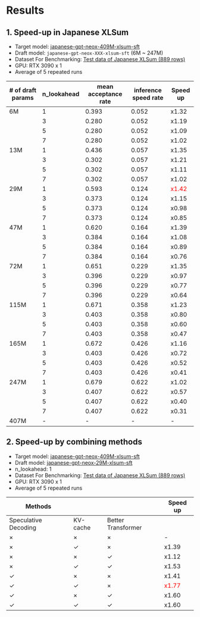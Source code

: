 # Results

## 1. Speed-up in Japanese XLSum

- Target model: [japanese-gpt-neox-409M-xlsum-sft](https://huggingface.co/u-hyszk/japanese-gpt-neox-409M-xlsum-sft)
- Draft model: `japanese-gpt-neox-XXX-xlsum-sft` (6M ~ 247M)
- Dataset For Benchmarking: [Test data of Japanese XLSum (889 rows)](https://huggingface.co/datasets/csebuetnlp/xlsum/viewer/japanese/test)
- GPU: RTX 3090 x 1
- Average of 5 repeated runs

| # of draft params | n_lookahead | mean acceptance rate | inference speed rate | Speed up       |
|-------------------|-------------|----------------------|----------------------|----------------|
| 6M                | 1           | 0.393                | 0.052                | x1.32          |
|                   | 3           | 0.280                | 0.052                | x1.19          |
|                   | 5           | 0.280                | 0.052                | x1.09          |
|                   | 7           | 0.280                | 0.052                | x1.02          |
| 13M               | 1           | 0.436                | 0.057                | x1.35          |
|                   | 3           | 0.302                | 0.057                | x1.21          |
|                   | 5           | 0.302                | 0.057                | x1.11          |
|                   | 7           | 0.302                | 0.057                | x1.02          |
| 29M               | 1           | 0.593                | 0.124                | <span style="color: red;">x1.42</span>          |
|                   | 3           | 0.373                | 0.124                | x1.15          |
|                   | 5           | 0.373                | 0.124                | x0.98          |
|                   | 7           | 0.373                | 0.124                | x0.85          |
| 47M               | 1           | 0.620                | 0.164                | x1.39          |
|                   | 3           | 0.384                | 0.164                | x1.08          |
|                   | 5           | 0.384                | 0.164                | x0.89          |
|                   | 7           | 0.384                | 0.164                | x0.76          |
| 72M               | 1           | 0.651                | 0.229                | x1.35          |
|                   | 3           | 0.396                | 0.229                | x0.97          |
|                   | 5           | 0.396                | 0.229                | x0.77          |
|                   | 7           | 0.396                | 0.229                | x0.64          |
| 115M              | 1           | 0.671                | 0.358                | x1.23          |
|                   | 3           | 0.403                | 0.358                | x0.80          |
|                   | 5           | 0.403                | 0.358                | x0.60          |
|                   | 7           | 0.403                | 0.358                | x0.47          |
| 165M              | 1           | 0.672                | 0.426                | x1.16          |
|                   | 3           | 0.403                | 0.426                | x0.72          |
|                   | 5           | 0.403                | 0.426                | x0.52          |
|                   | 7           | 0.403                | 0.426                | x0.41          |
| 247M              | 1           | 0.679                | 0.622                | x1.02          |
|                   | 3           | 0.407                | 0.622                | x0.57          |
|                   | 5           | 0.407                | 0.622                | x0.40          |
|                   | 7           | 0.407                | 0.622                | x0.31          |
| 407M              | -           | -                    | -                    | -              |

## 2. Speed-up by combining methods

- Target model: [japanese-gpt-neox-409M-xlsum-sft](https://huggingface.co/u-hyszk/japanese-gpt-neox-409M-xlsum-sft)
- Draft model: [japanese-gpt-neox-29M-xlsum-sft](https://huggingface.co/u-hyszk/japanese-gpt-neox-29M-xlsum-sft)
- n_lookahead: 1
- Dataset For Benchmarking: [Test data of Japanese XLSum (889 rows)](https://huggingface.co/datasets/csebuetnlp/xlsum/viewer/japanese/test)
- GPU: RTX 3090 x 1
- Average of 5 repeated runs

| Methods      |              |              | Speed up  |
|--------------|--------------|--------------|-------------------|
| Speculative Decoding | KV-cache | Better Transformer |         |
| $\times$     | $\times$     | $\times$     | -                 |
| $\times$     | $\checkmark$ | $\times$     | x1.39             |
| $\times$     | $\times$     | $\checkmark$ | x1.12             |
| $\times$     | $\checkmark$ | $\checkmark$ | x1.53             |
| $\checkmark$ | $\times$     | $\times$     | x1.41             |
| $\checkmark$ | $\checkmark$ | $\times$     | <span style="color: red;">x1.77</span>|
| $\checkmark$ | $\times$     | $\checkmark$ | x1.60             |
| $\checkmark$ | $\checkmark$ | $\checkmark$ | x1.60             |
